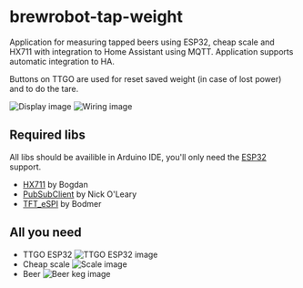 # brewrobot-tap-weight
Application for measuring tapped beers using ESP32, cheap scale and HX711 with integration to Home Assistant using MQTT. Application supports automatic integration to HA.

Buttons on TTGO are used for reset saved weight (in case of lost power) and to do the tare.

![Display image](https://brewrobot.org/img/projects/brewrobot-tap-weight/display.png)
![Wiring image](https://brewrobot.org/img/projects/brewrobot-tap-weight/wiring.png)

## Required libs

All libs should be availible in Arduino IDE, you'll only need the [ESP32](https://docs.espressif.com/projects/arduino-esp32/en/latest/installing.html) support.

* [HX711](https://github.com/bogde/HX711) by Bogdan
* [PubSubClient](https://pubsubclient.knolleary.net) by Nick O'Leary
* [TFT_eSPI](https://github.com/Bodmer/TFT_eSPI) by Bodmer

## All you need

* TTGO ESP32  ![TTGO ESP32 image](https://brewrobot.org/img/projects/brewrobot-tap-weight/ttgo.png)
* Cheap scale ![Scale image](https://brewrobot.org/img/projects/brewrobot-tap-weight/scale.png)
* Beer        ![Beer keg image](https://brewrobot.org/img/projects/brewrobot-tap-weight/keg.png)
